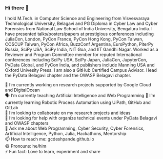 ### Hi there 👋

I hold M.Tech. in Computer Science and Engineering from Visvesvaraya Technological University, Belagavi and PG Diploma in  Cyber Law and Cyber Forensics from National Law School of India University, Bengaluru India. I have presented talks/posters/papers at prestigious conferences including JuliaCon, London, PyCon France, PyCon Hong Kong, PyCon Taiwan, COSCUP Taiwan, PyCon Africa, BuzzConf Argentina, EuroPython, PiterPy Russia, SciPy USA, SciPy India, NIT Goa, and IIT Gandhi Nagar. Worked as a Reviewer and Program Committee member for reputed International conferences including SciPy USA, SciPy Japan, JuliaCon, JupyterCon, PyData Global, and PyCon India, and publishers include Manning USA and Oxford Univesity Press. I am also a GitHub Certified Campus Advisor. I lead the PyData Belagavi chapter and the OWASP Belagavi chapter.

🔭 I’m currently working on research projects supported by Google Cloud and DigitalOcean\
:speaking_head: I’m currently teaching Artificial Intelligence and Web Programming
🌱 I’m currently learning Robotic Process Automation using UiPath, GitHub and GitLab\
👯 I’m looking to collaborate on my research projects and ideas\
🤔 I’m looking for help with organize technical events under PyData Belagavi and OWASP chapters\
💬 Ask me about Web Programming, Cyber Security, Cyber Forensics, Artificial Intelligence, Python, Julia, Hackathons, Mentorship  \
📫 How to reach me: gcdeshpande.github.io\
😄 Pronouns: he/him\
⚡ Fun fact: Love to learn, experiment and share
